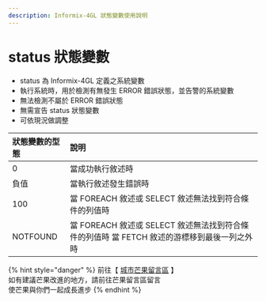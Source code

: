 ```yaml
---
description: Informix-4GL 狀態變數使用說明
---
```


# status 狀態變數

* status 為 Informix-4GL 定義之系統變數
* 執行系統時，用於檢測有無發生 ERROR 錯誤狀態，並告警的系統變數
* 無法檢測不屬於 ERROR 錯誤狀態
* 無需宣告 status 狀態變數
* 可依現況做調整

| 狀態變數的型態 | 說明 |
| :--- | :--- |
| 0 | 當成功執行敘述時 |
| 負值 | 當執行敘述發生錯誤時 |
| 100 | 當 FOREACH 敘述或 SELECT 敘述無法找到符合條件的列值時 |
| NOTFOUND | 當 FOREACH 敘述或 SELECT 敘述無法找到符合條件的列值時 當 FETCH 敘述的游標移到最後一列之外時 |

{% hint style="danger" %}
前往【 [城市芒果留言區](https://give0714.pixnet.net/blog/post/45997441-informix-4gl-%e7%8b%80%e6%85%8b%e8%ae%8a%e6%95%b8) 】  
如有建議芒果改進的地方，請前往芒果留言區留言  
使芒果與你們一起成長進步
{% endhint %}

